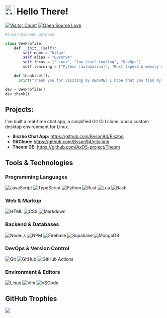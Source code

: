 # <img src='https://x.tw93.fun/images/hi.gif' alt='Hi' width="30"/> Hello There!

[![Visitor Count](https://visitor-badge.laobi.icu/badge?page_id=Byson94.Byson94)](#)
[![Open Source Love](https://badges.frapsoft.com/os/v1/open-source.svg?v=103)](https://github.com/ellerbrock/open-source-badges/)

```python
#!/usr/bin/env python3

class DevProfile:
    def __init__(self):
        self.name = "Nilay"
        self.alias = "Byson94"
        self.focus = ["Linux", "low-level tooling", "DevOps"]
        self.learning = ["Python (automation)", "Rust (speed & memory safety)"]

    def thank(self):
      print("Thank you for visiting my README! I hope that you find my works interesting.")

dev = DevProfile()
dev.thank()
```

<!---
## Socials:
[![Reddit](https://img.shields.io/badge/Reddit-%23FF4500.svg?logo=Reddit&logoColor=white)](https://reddit.com/user/Byson94_dev) 
[![X](https://img.shields.io/badge/X-black.svg?logo=X&logoColor=white)](https://x.com/Byson94) 
[![YouTube](https://img.shields.io/badge/YouTube-%23FF0000.svg?logo=YouTube&logoColor=white)](https://youtube.com/@Byson94) 
[![email](https://img.shields.io/badge/Email-D14836?logo=gmail&logoColor=white)](mailto:byson94wastaken@gmail.com) 
-->

## Projects:
I've built a real-time chat app, a simplified Git CLI clone, and a custom desktop environment for Linux.

- **Biszbo Chat App:** https://github.com/Byson94/Biszbo
- **GitClone:** https://github.com/Byson94/gitclone
- **Theom DE:** https://github.com/AxOS-project/Theom

## Tools & Technologies

### Programming Languages
![JavaScript](https://skillicons.dev/icons?i=js)
![TypeScript](https://skillicons.dev/icons?i=ts)
![Python](https://skillicons.dev/icons?i=py)
![Rust](https://skillicons.dev/icons?i=rust)
![Lua](https://skillicons.dev/icons?i=lua)
![Bash](https://skillicons.dev/icons?i=bash)

### Web & Markup
![HTML](https://skillicons.dev/icons?i=html)
![CSS](https://skillicons.dev/icons?i=css)
![Markdown](https://skillicons.dev/icons?i=md)

### Backend & Databases
![Node.js](https://skillicons.dev/icons?i=nodejs)
![NPM](https://skillicons.dev/icons?i=npm)
![Firebase](https://skillicons.dev/icons?i=firebase)
![Supabase](https://skillicons.dev/icons?i=supabase)
![MongoDB](https://skillicons.dev/icons?i=mongodb)

### DevOps & Version Control
![Git](https://skillicons.dev/icons?i=git)
![GitHub](https://skillicons.dev/icons?i=github)
![GitHub Actions](https://skillicons.dev/icons?i=githubactions)

### Environment & Editors
![Linux](https://skillicons.dev/icons?i=linux)
![Vim](https://skillicons.dev/icons?i=vim)
![VSCode](https://skillicons.dev/icons?i=vscode)

## GitHub Trophies
[![](https://github-profile-trophy.vercel.app/?username=Byson94&theme=radical&no-frame=false&no-bg=false&margin-w=4)](#)
